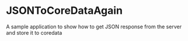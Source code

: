 # JSONToCoreDataAgain
A sample application to show how to get JSON response from the server and store it to coredata
